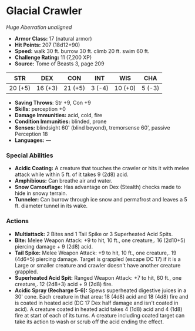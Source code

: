 # Glacial Crawler

*Huge* *Aberration* *unaligned*

- **Armor Class:** 17 (natural armor)
- **Hit Points:** 207 (18d12+90)
- **Speed:** walk 30 ft. burrow 30 ft. climb 20 ft. swim 60 ft.
- **Challenge Rating:** 11 (7,200 XP)
- **Source:** Tome of Beasts 3, page 209

| STR | DEX | CON | INT | WIS | CHA |
| --- | --- | --- | --- | --- | --- |
| 20 (+5) | 16 (+3) | 21 (+5) | 3 (-4) | 10 (+0) | 5 (-3) |

- **Saving Throws**: Str +9, Con +9
- **Skills:** perception +0
- **Damage Immunities:** acid, cold, fire
- **Condition Immunities:** blinded, prone
- **Senses:** blindsight 60' (blind beyond), tremorsense 60', passive Perception 18
- **Languages:** —

### Special Abilities

- **Acidic Coating:** A creature that touches the crawler or hits it with melee attack while within 5 ft. of it takes 9 (2d8) acid.
- **Amphibious:** Can breathe air and water.
- **Snow Camouflage:** Has advantage on Dex (Stealth) checks made to hide in snowy terrain.
- **Tunneler:** Can burrow through ice snow and permafrost and leaves a 5 ft. diameter tunnel in its wake.

### Actions

- **Multiattack:** 2 Bites and 1 Tail Spike or 3 Superheated Acid Spits.
- **Bite:** Melee Weapon Attack: +9 to hit, 10 ft., one creature,. 16 (2d10+5) piercing damage + 9 (2d8) acid.
- **Tail Spike:** Melee Weapon Attack: +9 to hit, 10 ft., one creature,. 19 (4d6+5) piercing damage. Target is grappled (escape DC 17) if it is a Large or smaller creature and crawler doesn't have another creature grappled.
- **Superheated Acid Spit:** Ranged Weapon Attack: +7 to hit, 60 ft., one creature,. 12 (2d8+3) acid + 9 (2d8) fire.
- **Acidic Spray (Recharge 5-6):** Spews superheated digestive juices in a 30' cone. Each creature in that area: 18 (4d8) acid and 18 (4d8) fire and is coated in heated acid (DC 17 Dex half damage and isn't coated in acid). A creature coated in heated acid takes 4 (1d8) acid and 4 (1d8) fire at start of each of its turns. A creature including coated target can take its action to wash or scrub off the acid ending the effect.


